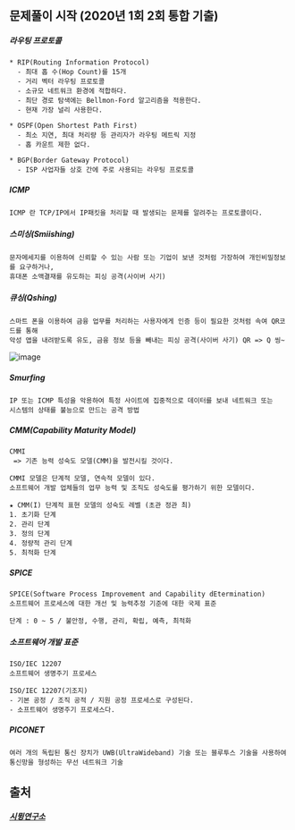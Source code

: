 ## 문제풀이 시작 (2020년 1회 2회 통합 기출)

##### 라우팅 프로토콜
```
* RIP(Routing Information Protocol)
  - 최대 홉 수(Hop Count)를 15개
  - 거리 벡터 라우팅 프로토콜
  - 소규모 네트워크 환경에 적합하다.
  - 최단 경로 탐색에는 Bellmon-Ford 알고리즘을 적용한다.
  - 현재 가장 널리 사용한다.
  
* OSPF(Open Shortest Path First)
  - 최소 지연, 최대 처리량 등 관리자가 라우팅 메트릭 지정 
  - 홉 카운트 제한 없다.

* BGP(Border Gateway Protocol)
  - ISP 사업자들 상호 간에 주로 사용되는 라우팅 프로토콜 
```

##### ICMP
```
ICMP 란 TCP/IP에서 IP패킷을 처리할 때 발생되는 문제를 알려주는 프로토콜이다.
```

##### 스미싱(Smiishing)
```
문자메세지를 이용하여 신뢰할 수 있는 사람 또는 기업이 보낸 것처럼 가장하여 개인비밀정보를 요구하거나,
휴대폰 소액결재를 유도하는 피싱 공격(사이버 사기)
```
##### 큐싱(Qshing)
```
스마트 폰을 이용하여 금융 업무를 처리하는 사용자에게 인증 등이 필요한 것처럼 속여 QR코드를 통해
악성 앱을 내려받도록 유도, 금융 정보 등을 빼내는 피싱 공격(사이버 사기) QR => Q 씽~
```
![image](https://user-images.githubusercontent.com/43161245/162857756-6d8c95df-0210-40cd-906e-dcada22fe826.png)

##### Smurfing
```
IP 또는 ICMP 특성을 악용하여 특정 사이트에 집중적으로 데이터를 보내 네트워크 또는 
시스템의 상태를 불능으로 만드는 공격 방법
```
##### CMM(Capability Maturity Model)
```
CMMI
 => 기존 능력 성숙도 모델(CMM)을 발전시킬 것이다.

CMMI 모델은 단계적 모델, 연속적 모델이 있다.
소프트웨어 개발 업체들의 업무 능력 및 조직도 성숙도를 평가하기 위한 모델이다.

★ CMM(I) 단계적 표현 모델의 성숙도 레벨 (초관 정관 최)
1. 초기화 단계
2. 관리 단계
3. 정의 단계
4. 정량적 관리 단계
5. 최적화 단계
```

##### SPICE
```
SPICE(Software Process Improvement and Capability dEtermination)
소프트웨어 프로세스에 대한 개선 및 능력추정 기준에 대한 국제 표준

단계 : 0 ~ 5 / 불안정, 수행, 관리, 확립, 예측, 최적화
```

##### 소프트웨어 개발 표준
```
ISO/IEC 12207
소프트웨어 생명주기 프로세스

ISO/IEC 12207(기조지)
- 기본 공정 / 조직 공적 / 지원 공정 프로세스로 구성된다.
- 소프트웨어 생명주기 프로세스다.
```

##### PICONET
```
여러 개의 독립된 통신 장치가 UWB(UltraWideband) 기술 또는 블루투스 기술을 사용하여 
통신망을 형성하는 무선 네트워크 기술
```


## 출처
##### [시뮝연구소](https://simuing.tistory.com/entry/2021-%EC%A0%95%EB%B3%B4%EC%B2%98%EB%A6%AC%EA%B8%B0%EC%82%AC-%ED%95%84%EA%B8%B0%EC%9A%94%EC%95%BD-5-%EC%86%8C%ED%94%84%ED%8A%B8%EC%9B%A8%EC%96%B4-%EA%B0%9C%EB%B0%9C%EB%B0%A9%EB%B2%95%EB%A1%A0-%ED%99%9C%EC%9A%A9?category=845725)
